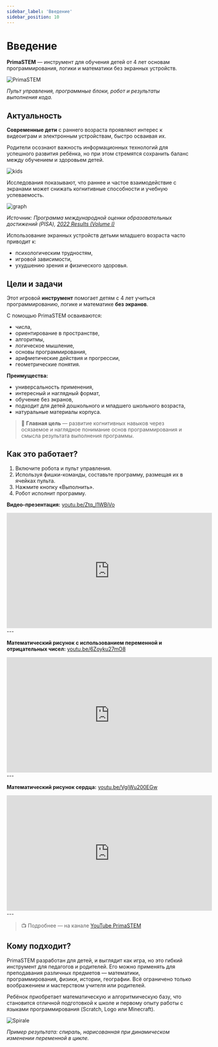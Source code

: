 ```yaml
---
sidebar_label: 'Введение'
sidebar_position: 10
---
```


# Введение

**PrimaSTEM** — инструмент для обучения детей от 4 лет основам программирования, логики и математики без экранных устройств.

![PrimaSTEM](images/main_04.jpg)

*Пульт управления, программные блоки, робот и результаты выполнения кода.*

## Актуальность

**Современные дети** с раннего возраста проявляют интерес к видеоиграм и электронным устройствам, быстро осваивая их.

Родители осознают важность информационных технологий для успешного развития ребёнка, но при этом стремятся сохранить баланс между обучением и здоровьем детей.

![kids](images/kids.png)

Исследования показывают, что раннее и частое взаимодействие с экранами может снижать когнитивные способности и учебную успеваемость.

![graph](images/graph_2.jpg)

*Источник: Программа международной оценки образовательных достижений (PISA), [2022 Results (Volume I)](https://www.oecd-ilibrary.org/education/pisa-2022-results-volume-i_53f23881-en)*

Использование экранных устройств детьми младшего возраста часто приводит к:
- психологическим трудностям,
- игровой зависимости,
- ухудшению зрения и физического здоровья.

## Цели и задачи

Этот игровой **инструмент** помогает детям с 4 лет учиться программированию, логике и математике **без экранов**.

С помощью PrimaSTEM осваиваются:
- числа,
- ориентирование в пространстве,
- алгоритмы,
- логическое мышление,
- основы программирования,
- арифметические действия и прогрессии,
- геометрические понятия.

**Преимущества:**
- универсальность применения,
- интересный и наглядный формат,
- обучение без экранов,
- подходит для детей дошкольного и младшего школьного возраста,
- натуральные материалы корпуса.

> 🎯 **Главная цель** — развитие когнитивных навыков через осязаемое и наглядное понимание основ программирования и смысла результата выполнения программы.

## Как это работает?

1. Включите робота и пульт управления.
2. Используя фишки-команды, составьте программу, размещая их в ячейках пульта.
3. Нажмите кнопку «Выполнить».
4. Робот исполнит программу.

**Видео-презентация:** [youtu.be/Ztq_I1WBiVo](https://youtu.be/Ztq_I1WBiVo)
<iframe width="560" height="315" src="https://www.youtube.com/embed/Ztq_I1WBiVo?si=a54tevy8tUEQMOva" title="YouTube video player" frameborder="0" allow="accelerometer; autoplay; clipboard-write; encrypted-media; gyroscope; picture-in-picture; web-share" referrerpolicy="strict-origin-when-cross-origin" allowfullscreen></iframe>
---

**Математический рисунок с использованием переменной и отрицательных чисел:** [youtu.be/6Zoyku27mO8](https://youtu.be/6Zoyku27mO8)
<iframe width="560" height="315"  src="https://www.youtube.com/embed/6Zoyku27mO8?si=WYYMKyV7d768DI-D" title="YouTube video player" frameborder="0" allow="accelerometer; autoplay; clipboard-write; encrypted-media; gyroscope; picture-in-picture; web-share" referrerpolicy="strict-origin-when-cross-origin" allowfullscreen></iframe>
---

**Математический рисунок сердца:** [youtu.be/VgiWu200EGw](https://youtu.be/VgiWu200EGw)
<iframe  width="560" height="315" src="https://www.youtube.com/embed/VgiWu200EGw?si=EiQKbP0egmZ2aXCa" title="YouTube video player" frameborder="0" allow="accelerometer; autoplay; clipboard-write; encrypted-media; gyroscope; picture-in-picture; web-share" referrerpolicy="strict-origin-when-cross-origin" allowfullscreen></iframe>
---

> 📺  Подробнее — на канале [YouTube PrimaSTEM](https://www.youtube.com/@primastem)

## Кому подходит?

PrimaSTEM разработан для детей, и выглядит как игра, но это гибкий инструмент для педагогов и родителей. Его можно применять для преподавания различных предметов — математики, программирования, физики, истории, географии. Всё ограничено только воображением и мастерством учителя или родителей.

Ребёнок приобретает математическую и алгоритмическую базу, что становится отличной подготовкой к школе и первому опыту работы с языками программирования (Scratch, Logo или Minecraft).

![Spirale](images/robot_spiral_01.jpg)

*Пример результата: спираль, нарисованная при динамическом изменении переменной в цикле.*
